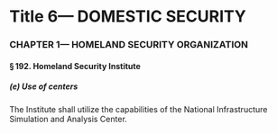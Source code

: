 
# Title 6— DOMESTIC SECURITY
### CHAPTER 1— HOMELAND SECURITY ORGANIZATION
#### § 192. Homeland Security Institute
##### (e) Use of centers

The Institute shall utilize the capabilities of the National Infrastructure Simulation and Analysis Center.
